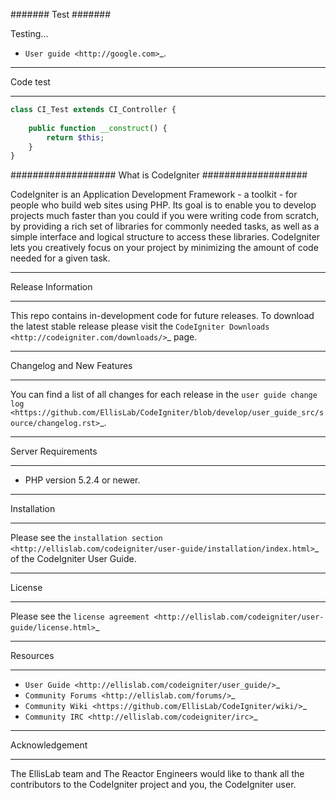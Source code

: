 #######
Test
#######

Testing...

-  `User guide <http://google.com>`_.

********************
Code test
********************

```php
class CI_Test extends CI_Controller {
		
	public function __construct() {
		return $this;
	}
}
```

###################
What is CodeIgniter
###################

CodeIgniter is an Application Development Framework - a toolkit - for people
who build web sites using PHP. Its goal is to enable you to develop projects
much faster than you could if you were writing code from scratch, by providing
a rich set of libraries for commonly needed tasks, as well as a simple
interface and logical structure to access these libraries. CodeIgniter lets
you creatively focus on your project by minimizing the amount of code needed
for a given task.

*******************
Release Information
*******************

This repo contains in-development code for future releases. To download the
latest stable release please visit the `CodeIgniter Downloads
<http://codeigniter.com/downloads/>`_ page.

**************************
Changelog and New Features
**************************

You can find a list of all changes for each release in the `user
guide change log <https://github.com/EllisLab/CodeIgniter/blob/develop/user_guide_src/source/changelog.rst>`_.

*******************
Server Requirements
*******************

-  PHP version 5.2.4 or newer.

************
Installation
************

Please see the `installation section <http://ellislab.com/codeigniter/user-guide/installation/index.html>`_
of the CodeIgniter User Guide.

*******
License
*******

Please see the `license
agreement <http://ellislab.com/codeigniter/user-guide/license.html>`_

*********
Resources
*********

-  `User Guide <http://ellislab.com/codeigniter/user_guide/>`_
-  `Community Forums <http://ellislab.com/forums/>`_
-  `Community Wiki <https://github.com/EllisLab/CodeIgniter/wiki/>`_
-  `Community IRC <http://ellislab.com/codeigniter/irc>`_

***************
Acknowledgement
***************

The EllisLab team and The Reactor Engineers would like to thank all the
contributors to the CodeIgniter project and you, the CodeIgniter user.
